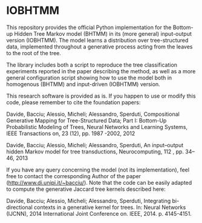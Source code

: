 # IOBHTMM

This repository provides the official Python implementation for the Bottom-up Hidden Tree Markov model (BHTMM) in its (more general) input-output version (IOBHTMM). The model learns a distribution over tree-structured data, implemented throughout a generative process acting from the leaves to the root of the tree.  

The library includes both a script to reproduce the tree classification experiments reported in the paper describing the method, as well as a more general configuration script showing how to use the model both in homogenous (BHTMM) and input-driven (IOBHTMM) version.

This research software is provided as is. If you happen to use or modify this code, please remember to cite the foundation papers:

Davide, Bacciu; Alessio, Micheli; Alessandro, Sperduti, Compositional Generative Mapping for Tree-Structured Data; Part I: Bottom-Up Probabilistic Modeling of Trees,  Neural Networks and Learning Systems, IEEE Transactions on, 23 (12), pp. 1987 -2002, 2012

Davide, Bacciu; Alessio, Micheli; Alessandro, Sperduti, An input–output hidden Markov model for tree transductions, Neurocomputing, 112 , pp. 34–46, 2013

If you have any query concerning the model (not its implementation), feel free to contact the corresponding Author of the paper (http://www.di.unipi.it/~bacciu/). Note that the code can be easily adapted to compute the generative Jaccard tree kernels described here:

Davide, Bacciu; Alessio, Micheli; Alessandro, Sperduti, Integrating bi-directional contexts in a generative kernel for trees. In: Neural Networks (IJCNN), 2014 International Joint Conference on. IEEE, 2014. p. 4145-4151.
